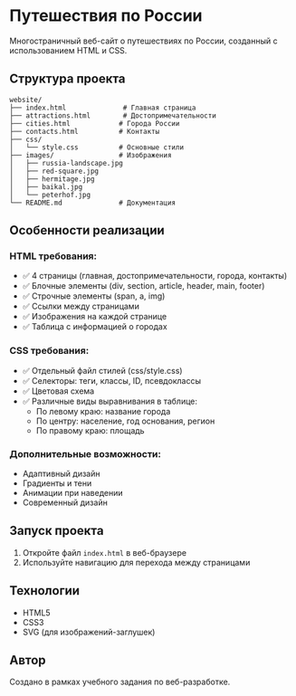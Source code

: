 # Путешествия по России

Многостраничный веб-сайт о путешествиях по России, созданный с использованием HTML и CSS.

## Структура проекта

```
website/
├── index.html              # Главная страница
├── attractions.html        # Достопримечательности
├── cities.html            # Города России
├── contacts.html          # Контакты
├── css/
│   └── style.css          # Основные стили
├── images/                # Изображения
│   ├── russia-landscape.jpg
│   ├── red-square.jpg
│   ├── hermitage.jpg
│   ├── baikal.jpg
│   └── peterhof.jpg
└── README.md              # Документация
```

## Особенности реализации

### HTML требования:
- ✅ 4 страницы (главная, достопримечательности, города, контакты)
- ✅ Блочные элементы (div, section, article, header, main, footer)
- ✅ Строчные элементы (span, a, img)
- ✅ Ссылки между страницами
- ✅ Изображения на каждой странице
- ✅ Таблица с информацией о городах

### CSS требования:
- ✅ Отдельный файл стилей (css/style.css)
- ✅ Селекторы: теги, классы, ID, псевдоклассы
- ✅ Цветовая схема
- ✅ Различные виды выравнивания в таблице:
  - По левому краю: название города
  - По центру: население, год основания, регион
  - По правому краю: площадь

### Дополнительные возможности:
- Адаптивный дизайн
- Градиенты и тени
- Анимации при наведении
- Современный дизайн

## Запуск проекта

1. Откройте файл `index.html` в веб-браузере
2. Используйте навигацию для перехода между страницами

## Технологии

- HTML5
- CSS3
- SVG (для изображений-заглушек)

## Автор

Создано в рамках учебного задания по веб-разработке.
